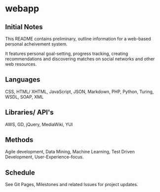 webapp
======

Initial Notes
-------------

This README contains preliminary, outline information for a web-based personal acheivement system.

It features personal goal-setting, progress tracking, creating recommendations and discovering matches on social networks and other web resources.

Languages
---------
CSS, HTML/ XHTML, JavaScript, JSON, Markdown, PHP, Python, Turing, WSDL, SOAP, XML

Libraries/ API's
----------------
AWS, GD, jQuery, MediaWiki, YUI

Methods
-------
Agile development, Data Mining, Machine Learning, Test Driven Development, User-Experience-focus.

Schedule
--------

See Git Pages, Milestones and related Issues for project updates.